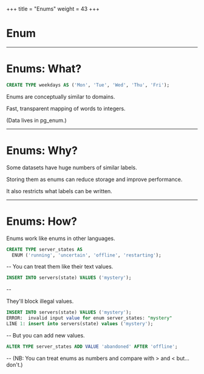 +++
title = "Enums"
weight = 43
+++

# Enum

---

# Enums: What?

````sql
CREATE TYPE weekdays AS ('Mon', 'Tue', 'Wed', 'Thu', 'Fri');
````

Enums are conceptually similar to domains.

Fast, transparent mapping of words to integers.

(Data lives in pg_enum.)

---

# Enums: Why?

Some datasets have huge numbers of similar labels.

Storing them as enums can reduce storage and improve performance.

It also restricts what labels can be written.

---

# Enums: How?

Enums work like enums in other languages.
````sql
CREATE TYPE server_states AS 
  ENUM ('running', 'uncertain', 'offline', 'restarting');
````

--
You can treat them like their text values.
````sql
INSERT INTO servers(state) VALUES ('mystery');
````

--

They'll block illegal values.
````sql
INSERT INTO servers(state) VALUES ('mystery');
ERROR:  invalid input value for enum server_states: "mystery"
LINE 1: insert into servers(state) values ('mystery');
````

--
But you can add new values.
````sql
ALTER TYPE server_states ADD VALUE 'abandoned' AFTER 'offline';
````
--
(NB: You can treat enums as numbers and compare with > and < but... don't.)

